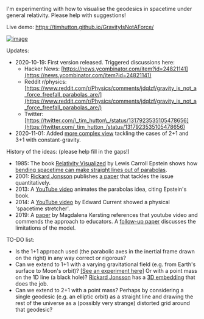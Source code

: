 I'm experimenting with how to visualise the geodesics in spacetime under general relativity. Please help with suggestions!

Live demo: https://timhutton.github.io/GravityIsNotAForce/

[![image](https://user-images.githubusercontent.com/647092/96377209-06a49b80-117c-11eb-911e-76cd16c54db4.png)](https://timhutton.github.io/GravityIsNotAForce/)

Updates:
- 2020-10-19: First version released. Triggered discussions here:
    - Hacker News: [https://news.ycombinator.com/item?id=24821141](https://news.ycombinator.com/item?id=24821141)
    - Reddit r/physics: [https://www.reddit.com/r/Physics/comments/jdqlzf/gravity_is_not_a_force_freefall_parabolas_are/](https://www.reddit.com/r/Physics/comments/jdqlzf/gravity_is_not_a_force_freefall_parabolas_are/)
    - Twitter: [https://twitter.com/\_tim_hutton\_/status/1317923535105478656](https://twitter.com/_tim_hutton_/status/1317923535105478656)
- 2020-11-01: Added [more complex view](https://timhutton.github.io/GravityIsNotAForce/constant_gravity_4d.html) tackling the cases of 2+1 and 3+1 with constant-gravity.

History of the ideas: (please help fill in the gaps!)
- 1985: The book [Relativity Visualized](https://books.google.de/books?id=lwZBAQAAIAAJ) by Lewis Carroll Epstein shows how [bending spacetime can make straight lines out of parabolas](http://demoweb.physics.ucla.edu/content/10-curved-spacetime).
- 2001: [Rickard Jonsson](http://www.relativitet.se/) publishes [a paper](http://www.relativitet.se/Webarticles/2001GRG-Jonsson33p1207.pdf) that tackles the issue quantitatively.
- 2013: A [YouTube video](https://www.youtube.com/watch?v=DdC0QN6f3G4) animates the parabolas idea, citing Epstein's book.
- 2014: A [YouTube video](https://www.youtube.com/watch?v=jlTVIMOix3I) by Edward Current showed a physical 'spacetime stretcher'.
- 2019: A [paper](https://iopscience.iop.org/article/10.1088/1361-6552/ab08f5/pdf) by Magdalena Kersting references that youtube video and commends the approach to educators. A [follow-up paper](https://iopscience.iop.org/article/10.1088/1361-6552/ab56d7/pdf) discusses the limitations of the model.

TO-DO list:
- Is the 1+1 approach used (the parabolic axes in the inertial frame drawn on the right) in any way correct or rigorous?
- Can we extend to 1+1 with a varying gravitational field (e.g. from Earth's surface to Moon's orbit)? [[See an experiment here]](https://timhutton.github.io/GravityIsNotAForce/variable_gravity.html) Or with a point mass on the 1D line (a black hole)? [Rickard Jonsson](http://www.relativitet.se/) has a [3D embedding](http://www.relativitet.se/Webarticles/2001GRG-Jonsson33p1207.pdf) that does the job.
- Can we extend to 2+1 with a point mass? Perhaps by considering a single geodesic (e.g. an elliptic orbit) as a straight line and drawing the rest of the universe as a (possibly very strange) distorted grid around that geodesic?
